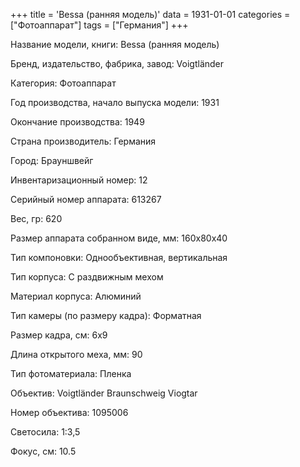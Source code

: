 +++
title = 'Bessa (ранняя модель)'
data = 1931-01-01
categories = ["Фотоаппарат"]
tags = ["Германия"]
+++

Название модели, книги: Bessa (ранняя модель)

Бренд, издательство, фабрика, завод: Voigtländer

Категория: Фотоаппарат

Год производства, начало выпуска модели: 1931

Окончание производства: 1949

Страна производитель: Германия

Город: Брауншвейг

Инвентаризационный номер: 12

Серийный номер аппарата: 613267

Вес, гр: 620

Размер аппарата  собранном виде, мм: 160x80x40

Тип компоновки: Однообъективная, вертикальная

Тип корпуса: С раздвижным мехом

Материал корпуса: Алюминий

Тип камеры (по размеру кадра): Форматная

Размер кадра, см: 6х9

Длина открытого меха, мм: 90

Тип фотоматериала: Пленка

Объектив: Voigtländer 
Braunschweig
Viogtar

Номер объектива: 1095006

Светосила: 1:3,5

Фокус, см: 10.5

